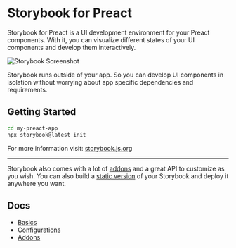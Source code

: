 # Storybook for Preact

Storybook for Preact is a UI development environment for your Preact components.
With it, you can visualize different states of your UI components and develop them interactively.

![Storybook Screenshot](https://github.com/storybookjs/storybook/blob/main/media/storybook-intro.gif)

Storybook runs outside of your app.
So you can develop UI components in isolation without worrying about app specific dependencies and requirements.

## Getting Started

```sh
cd my-preact-app
npx storybook@latest init
```

For more information visit: [storybook.js.org](https://storybook.js.org)

---

Storybook also comes with a lot of [addons](https://storybook.js.org/addons) and a great API to customize as you wish.
You can also build a [static version](https://storybook.js.org/docs/sharing/publish-storybook?renderer=preact) of your Storybook and deploy it anywhere you want.

## Docs

- [Basics](https://storybook.js.org/docs/get-started/install?renderer=preact)
- [Configurations](https://storybook.js.org/docs/configure?renderer=preact)
- [Addons](https://storybook.js.org/docs/configure/user-interface/storybook-addons?renderer=preact)

